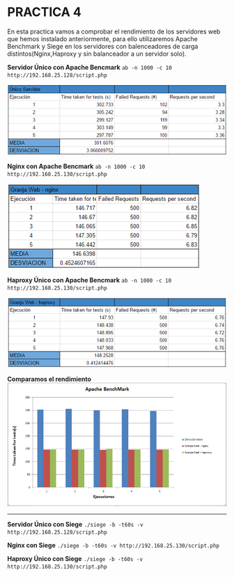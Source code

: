 

# **PRACTICA 4**


En esta practica vamos a comprobar el rendimiento de los servidores web que hemos instalado anteriormente, para ello utilizaremos Apache Benchmark y Siege en los servidores con balenceadores de carga distintos(Nginx,Haproxy y sin balanceador a un servidor solo).

**Servidor Único con Apache Bencmark**
`ab -n 1000 -c 10 http://192.168.25.128/script.php`

![imagen](https://github.com/AlejandroRP/swap1516/blob/master/Practica4/AB-Servidor%20Unico.PNG)


**Nginx con Apache Bencmark**
`ab -n 1000 -c 10 http://192.168.25.130/script.php`

![imagen](https://github.com/AlejandroRP/swap1516/blob/master/Practica4/AB-Nginx.PNG)  


**Haproxy Único con Apache Bencmark**
`ab -n 1000 -c 10 http://192.168.25.130/script.php`

![imagen](https://github.com/AlejandroRP/swap1516/blob/master/Practica4/AB-%20Haproxy.PNG)



**Comparamos el rendimiento**
![imagen](https://github.com/AlejandroRP/swap1516/blob/master/Practica4/Grafica%20Apache%20Benchmark.PNG)


---------------------------------------------------------------------------------

**Servidor Único con Siege**
`./siege -b -t60s -v http://192.168.25.128/script.php`

**Nginx con Siege**
`./siege -b -t60s -v http://192.168.25.130/script.php`


**Haproxy Único con Siege**
`./siege -b -t60s -v http://192.168.25.130/script.php`    


